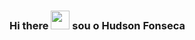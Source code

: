 ### Hi there <img src="https://raw.githubusercontent.com/MartinHeinz/MartinHeinz/master/wave.gif" width="30px" /> sou o Hudson Fonseca 

<!--
**hudsonvdsf/hudsonvdsf** is a ✨ _special_ ✨ repository because its `README.md` (this file) appears on your GitHub profile.

Here are some ideas to get you started:

- 🔭 I’m currently working on ...
- 🌱 I’m currently learning ...
- 👯 I’m looking to collaborate on ...
- 🤔 I’m looking for help with ...
- 💬 Ask me about ...
- 📫 How to reach me: ...
- 😄 Pronouns: ...
- ⚡ Fun fact: ...
-->
